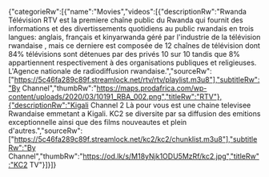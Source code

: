 {"categorieRw":[{"name":"Movies","videos":[{"descriptionRw":"Rwanda Télévision RTV est la premiere chaîne public du Rwanda qui fournit des informations et des divertissements quotidiens au public rwandais en trois langues: anglais, français et kinyarwanda géré par l'industrie de la télévision rwandaise , mais ce derniere est composée de 12 chaînes de télévision dont 84% télévisions sont détenues par des privés 10 sur 10 tandis que 8% appartiennent respectivement à des organisations publiques et religieuses. L'Agence nationale de radiodiffusion rwandaise.","sourceRw":["https://5c46fa289c89f.streamlock.net/rtv/rtv/playlist.m3u8"],"subtitleRw":"By Channel","thumbRw":"https://maps.prodafrica.com/wp-content/uploads/2020/03/10191_RBA_002.png","titleRw":"RTV"},{"descriptionRw":"Kigali Channel 2 Là pour vous est une chaine televisee Rwandaise emmetant a Kigali. KC2 se diversite par sa diffusion des emitions exceptionnelle ainsi que des films nouveautes et plein d'autres.","sourceRw":["https://5c46fa289c89f.streamlock.net/kc2/kc2/chunklist.m3u8"],"subtitleRw":"By Channel","thumbRw":"https://od.lk/s/M18yNjk1ODU5MzRf/kc2.jpg","titleRw":"KC2 TV"}]}]}
